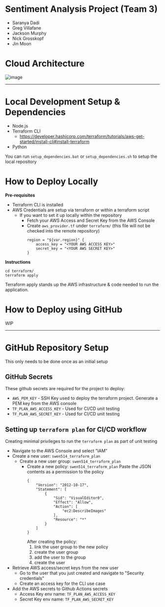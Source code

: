 # Sentiment Analysis Project (Team 3)
- Saranya Dadi
- Greg Villafane
- Jackson Murphy
- Nick Grosskopf
- Jin Moon

# Cloud Architecture
![image](https://github.com/jym2584/SWEN514-Team3/assets/67706639/521b4a72-9b17-487c-83f0-a2a8341443f4)
________________________
# Local Development Setup & Dependencies
- Node.js
- Terraform CLI
  - https://developer.hashicorp.com/terraform/tutorials/aws-get-started/install-cli#install-terraform
- Python

You can run `setup_dependencies.bat` or `setup_dependencies.sh` to setup the local repository
# How to Deploy Locally
**Pre-requisites**
- Terraform CLI is installed
- AWS Credentials are setup via terraform or within a terraform script
  - If you want to set it up locally within the repository
    - Fetch your AWS Access and Secret Key from the AWS Console
    - Create `aws_provider.tf` under `terraform/` (this file will not be checked into the remote repository)
        ```
        region = "${var.region}" {
            access_key = "<YOUR AWS ACCESS KEY>"
            secret_key = "<YOUR AWS SECRET KEY>"
        }
        ```

**Instructions**
```
cd terraform/
terraform apply
```

Terraform apply stands up the AWS infrastructure & code needed to run the application.

# How to Deploy using GitHub
WIP

________________________


# GitHub Repository Setup
This only needs to be done once as an initial setup
## GitHub Secrets
These github secrets are required for the project to deploy:
- `AWS_PEM_KEY` - SSH Key used to deploy the terraform project. Generate a PEM key from the AWS console 
- `TF_PLAN_AWS_ACCESS_KEY` - Used for CI/CD unit testing
- `TF_PLAN_AWS_SECRET_KEY` - Used for CI/CD unit testing

## Setting up `terraform plan` for CI/CD workflow
Creating minimal privileges to run the `terraform plan` as part of unit testing
- Navigate to the AWS Console and select "IAM"
- Create a new user: `swen514_terraform_plan`
    - Create a new user group: `swen514_terraform_plan`
        - Create a new policy: `swen514_terraform_plan`
            Paste the JSON contents as a permission to the policy
            ```
            {
                "Version": "2012-10-17",
                "Statement": [
                    {
                        "Sid": "VisualEditor0",
                        "Effect": "Allow",
                        "Action": [
                            "ec2:DescribeImages"
                        ],
                        "Resource": "*"
                    }
                ]
            }
            ```
            After creating the policy:
            1) link the user group to the new policy
            2) create the user group
            3) add the user to the group
            4) create the user
- Retrieve AWS access/secret keys from the new user
    - Go to the user that you just created and navigate to "Security credentials"
    - Create an access key for the CLI use case
- Add the AWS secrets to Github Actions secrets
    - Access Key env name: `TF_PLAN_AWS_ACCESS_KEY`
    - Secret Key env name: `TF_PLAN_AWS_SECRET_KEY`

